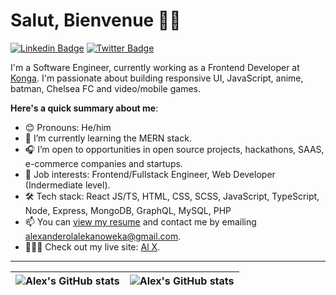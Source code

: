 # Salut, Bienvenue 👋🏾

[![Linkedin Badge](https://img.shields.io/badge/-alexander_oweka-blue?style=for-the-badge&logo=Linkedin&logoColor=white&link=https://www.linkedin.com/in/alexander-oweka-6bb086166)](https://www.linkedin.com/in/alexander-oweka-6bb086166/) [![Twitter Badge](https://img.shields.io/badge/-@OwekaAlexander-1ca0f1?style=for-the-badge&logo=twitter&logoColor=white&link=https://twitter.com/OwekaAlexander)](https://twitter.com/OwekaAlexander)

I'm a Software Engineer, currently working as a Frontend Developer at [Konga](https://konga.com/). I'm passionate about building responsive UI, JavaScript, anime, batman, Chelsea FC and video/mobile games.

**Here's a quick summary about me**:

- 😊 Pronouns: He/him
- 🌱 I’m currently learning the MERN stack.
- 🎧 I’m open to opportunities in open source projects, hackathons, SAAS, e-commerce companies and startups.
- 💼 Job interests: Frontend/Fullstack Engineer, Web Developer (Indermediate level).
- 🛠 Tech stack: React JS/TS, HTML, CSS, SCSS, JavaScript, TypeScript, Node, Express, MongoDB, GraphQL, MySQL, PHP
- 📫 You can [view my resume](#) and contact me by emailing alexanderolalekanoweka@gmail.com.
- 👨🏾‍💻 Check out my live site: [Al X](https://alexander-oweka.netlify.app).

---

| <img align="center" src="https://github-readme-stats.vercel.app/api?username=AlexOla-NG&show_icons=true&include_all_commits=true&hide_border=true" alt="Alex's GitHub stats" /> | <img align="center" src="https://github-readme-stats.vercel.app/api/top-langs/?username=AlexOla-NG&langs_count=8&layout=compact&hide_border=true" alt="Alex's GitHub stats" /> |
| ------------- | ------------- |

<!---
AlexOla-NG/AlexOla-NG is a ✨ special ✨ repository because its `README.md` (this file) appears on your GitHub profile.
You can click the Preview link to take a look at your changes.
--->
